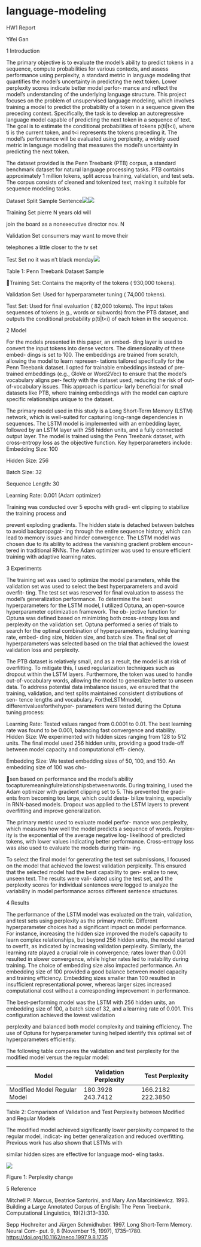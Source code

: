 # language-modeling
HW1 Report

Yifei Gan

1 Introduction

The primary objective is to evaluate the model’s ability to predict tokens in a sequence, compute probabilities for various contexts, and assess performance using perplexity, a standard metric in language modeling that quantifies the model’s uncertainty in predicting the next token. Lower perplexity scores indicate better model perfor- mance and reflect the model’s understanding of the underlying language structure. This project focuses on the problem of unsupervised language modeling, which involves training a model to predict the probability of a token in a sequence given the preceding context. Specifically, the task is to develop an autoregressive language model capable of predicting the next token in a sequence of text. The goal is to estimate the conditional probabilities of tokens p(ti|t<i), where ti is the current token, and t<i represents the tokens preceding it. The model’s performance will be evaluated using perplexity, a widely used metric in language modeling that measures the model’s uncertainty in predicting the next token.

The dataset provided is the Penn Treebank (PTB) corpus, a standard benchmark dataset for natural language processing tasks. PTB contains approximately 1 million tokens, split across training, validation, and test sets. The corpus consists of cleaned and tokenized text, making it suitable for sequence modeling tasks.

Dataset Split Sample Sentence![](Aspose.Words.91bb0f3a-d7bc-4414-9046-c2c3921e8f06.001.png)![](Aspose.Words.91bb0f3a-d7bc-4414-9046-c2c3921e8f06.002.png)

Training Set pierre <unk> N years old will

join the board as a nonexecutive director nov. N

Validation Set consumers may want to move their

telephones a little closer to the tv set

Test Set no it was n’t black monday![](Aspose.Words.91bb0f3a-d7bc-4414-9046-c2c3921e8f06.003.png)

Table 1: Penn Treebank Dataset Sample

Training Set: Contains the majority of the tokens ( 930,000 tokens).

Validation Set: Used for hyperparameter tuning ( 74,000 tokens).

Test Set: Used for final evaluation ( 82,000 tokens). The input takes sequences of tokens (e.g., words or subwords) from the PTB dataset, and outputs the conditional probability p(ti|t<i) of each token in the sequence.

2 Model

For the models presented in this paper, an embed- ding layer is used to convert the input tokens into dense vectors. The dimensionality of these embed- dings is set to 100. The embeddings are trained from scratch, allowing the model to learn represen- tations tailored specifically for the Penn Treebank dataset. I opted for trainable embeddings instead of pre-trained embeddings (e.g., GloVe or Word2Vec) to ensure that the model’s vocabulary aligns per- fectly with the dataset used, reducing the risk of out-of-vocabulary issues. This approach is particu- larly beneficial for small datasets like PTB, where training embeddings with the model can capture specific relationships unique to the dataset.

The primary model used in this study is a Long Short-Term Memory (LSTM) network, which is well-suited for capturing long-range dependencies in sequences. The LSTM model is implemented with an embedding layer, followed by an LSTM layer with 256 hidden units, and a fully connected output layer. The model is trained using the Penn Treebank dataset, with cross-entropy loss as the objective function. Key hyperparameters include: Embedding Size: 100

Hidden Size: 256

Batch Size: 32

Sequence Length: 30

Learning Rate: 0.001 (Adam optimizer)

Training was conducted over 5 epochs with gradi- ent clipping to stabilize the training process and

prevent exploding gradients. The hidden state is detached between batches to avoid backpropagat- ing through the entire sequence history, which can lead to memory issues and hinder convergence. The LSTM model was chosen due to its ability to address the vanishing gradient problem encoun- tered in traditional RNNs. The Adam optimizer was used to ensure efficient training with adaptive learning rates.

3 Experiments

The training set was used to optimize the model parameters, while the validation set was used to select the best hyperparameters and avoid overfit- ting. The test set was reserved for final evaluation to assess the model’s generalization performance. To determine the best hyperparameters for the LSTM model, I utilized Optuna, an open-source hyperparameter optimization framework. The ob- jective function for Optuna was defined based on minimizing both cross-entropy loss and perplexity on the validation set. Optuna performed a series of trials to search for the optimal combination of hyperparameters, including learning rate, embed- ding size, hidden size, and batch size. The final set of hyperparameters was selected based on the trial that achieved the lowest validation loss and perplexity.

The PTB dataset is relatively small, and as a result, the model is at risk of overfitting. To mitigate this, I used regularization techniques such as dropout within the LSTM layers. Furthermore, the <unk> token was used to handle out-of-vocabulary words, allowing the model to generalize better to unseen data. To address potential data imbalance issues, we ensured that the training, validation, and test splits maintained consistent distributions of sen- tence lengths and vocabulary. FortheLSTMmodel, differentvaluesforthehyper- parameters were tested during the Optuna tuning process:

Learning Rate: Tested values ranged from 0.0001 to 0.01. The best learning rate was found to be 0.001, balancing fast convergence and stability. Hidden Size: We experimented with hidden sizes ranging from 128 to 512 units. The final model used 256 hidden units, providing a good trade-off between model capacity and computational effi- ciency.

Embedding Size: We tested embedding sizes of 50, 100, and 150. An embedding size of 100 was cho-

sen based on performance and the model’s ability tocapturemeaningfulrelationshipsbetweenwords. During training, I used the Adam optimizer with gradient clipping set to 5. This prevented the gradi- ents from becoming too large, which could desta- bilize training, especially in RNN-based models. Dropout was applied to the LSTM layers to prevent overfitting and improve generalization.

The primary metric used to evaluate model perfor- mance was perplexity, which measures how well the model predicts a sequence of words. Perplex- ity is the exponential of the average negative log- likelihood of predicted tokens, with lower values indicating better performance. Cross-entropy loss was also used to evaluate the models during train- ing.

To select the final model for generating the test set submissions, I focused on the model that achieved the lowest validation perplexity. This ensured that the selected model had the best capability to gen- eralize to new, unseen text. The results were vali- dated using the test set, and the perplexity scores for individual sentences were logged to analyze the variability in model performance across different sentence structures.

4 Results

The performance of the LSTM model was evaluated on the train, validation, and test sets using perplexity as the primary metric. Different hyperparameter choices had a significant impact on model performance. For instance, increasing the hidden size improved the model’s capacity to learn complex relationships, but beyond 256 hidden units, the model started to overfit, as indicated by increasing validation perplexity. Similarly, the learning rate played a crucial role in convergence; rates lower than 0.001 resulted in slower convergence, while higher rates led to instability during training. The choice of embedding size also impacted performance. An embedding size of 100 provided a good balance between model capacity and training efficiency. Embedding sizes smaller than 100 resulted in insufficient representational power, whereas larger sizes increased computational cost without a corresponding improvement in performance.

The best-performing model was the LSTM with 256 hidden units, an embedding size of 100, a batch size of 32, and a learning rate of 0.001. This configuration achieved the lowest validation

perplexity and balanced both model complexity and training efficiency. The use of Optuna for hyperparameter tuning helped identify this optimal set of hyperparameters efficiently.

The following table compares the validation and test perplexity for the modified model versus the regular model:



|Model|Validation Perplexity|Test Perplexity|
| - | - | - |
|Modified Model Regular Model|180\.3928 243.7412|166\.2182 222.3850|

Table 2: Comparison of Validation and Test Perplexity between Modified and Regular Models

The modified model achieved significantly lower perplexity compared to the regular model, indicat- ing better generalization and reduced overfitting. Previous work has also shown that LSTMs with

similar hidden sizes are effective for language mod- eling tasks.

![](Aspose.Words.91bb0f3a-d7bc-4414-9046-c2c3921e8f06.004.png)

Figure 1: Perplexity change

5 Reference

Mitchell P. Marcus, Beatrice Santorini, and Mary Ann Marcinkiewicz. 1993. Building a Large Annotated Corpus of English: The Penn Treebank. Computational Linguistics, 19(2):313–330.

Sepp Hochreiter and Jürgen Schmidhuber. 1997. Long Short-Term Memory. Neural Com- put. 9, 8 (November 15, 1997), 1735–1780. https://doi.org/10.1162/neco.1997.9.8.1735
